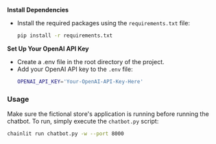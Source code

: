 **Install Dependencies**
* Install the required packages using the `requirements.txt` file:
   ```bash
   pip install -r requirements.txt
   ```

**Set Up Your OpenAI API Key**
* Create a .env file in the root directory of the project.
* Add your OpenAI API key to the `.env` file:
   ```bash
   OPENAI_API_KEY='Your-OpenAI-API-Key-Here'
   ```

### Usage
Make sure the fictional store's application is running before running the chatbot. To run, 
simply execute the `chatbot.py` script:
   ```bash
   chainlit run chatbot.py -w --port 8000
```